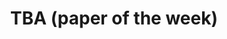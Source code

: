 ---
layout : null
title : "TBA (paper of the week)"
speaker : "Gerson Sunyé"
start : "0930"
end : "1000"
---